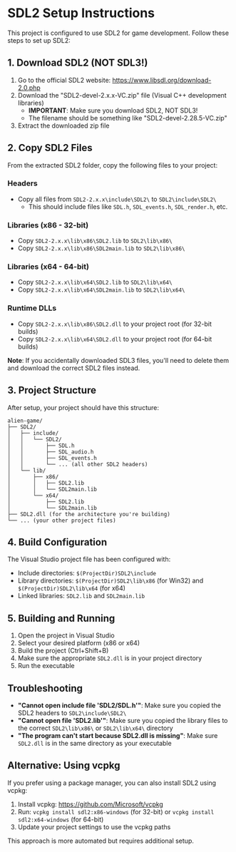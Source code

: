 # SDL2 Setup Instructions

This project is configured to use SDL2 for game development. Follow these steps to set up SDL2:

## 1. Download SDL2 (NOT SDL3!)

1. Go to the official SDL2 website: https://www.libsdl.org/download-2.0.php
2. Download the "SDL2-devel-2.x.x-VC.zip" file (Visual C++ development libraries)
   - **IMPORTANT**: Make sure you download SDL2, NOT SDL3!
   - The filename should be something like "SDL2-devel-2.28.5-VC.zip"
3. Extract the downloaded zip file

## 2. Copy SDL2 Files

From the extracted SDL2 folder, copy the following files to your project:

### Headers
- Copy all files from `SDL2-2.x.x\include\SDL2\` to `SDL2\include\SDL2\`
  - This should include files like `SDL.h`, `SDL_events.h`, `SDL_render.h`, etc.

### Libraries (x86 - 32-bit)
- Copy `SDL2-2.x.x\lib\x86\SDL2.lib` to `SDL2\lib\x86\`
- Copy `SDL2-2.x.x\lib\x86\SDL2main.lib` to `SDL2\lib\x86\`

### Libraries (x64 - 64-bit)
- Copy `SDL2-2.x.x\lib\x64\SDL2.lib` to `SDL2\lib\x64\`
- Copy `SDL2-2.x.x\lib\x64\SDL2main.lib` to `SDL2\lib\x64\`

### Runtime DLLs
- Copy `SDL2-2.x.x\lib\x86\SDL2.dll` to your project root (for 32-bit builds)
- Copy `SDL2-2.x.x\lib\x64\SDL2.dll` to your project root (for 64-bit builds)

**Note**: If you accidentally downloaded SDL3 files, you'll need to delete them and download the correct SDL2 files instead.

## 3. Project Structure

After setup, your project should have this structure:
```
alien-game/
├── SDL2/
│   ├── include/
│   │   └── SDL2/
│   │       ├── SDL.h
│   │       ├── SDL_audio.h
│   │       ├── SDL_events.h
│   │       └── ... (all other SDL2 headers)
│   └── lib/
│       ├── x86/
│       │   ├── SDL2.lib
│       │   └── SDL2main.lib
│       └── x64/
│           ├── SDL2.lib
│           └── SDL2main.lib
├── SDL2.dll (for the architecture you're building)
└── ... (your other project files)
```

## 4. Build Configuration

The Visual Studio project file has been configured with:
- Include directories: `$(ProjectDir)SDL2\include`
- Library directories: `$(ProjectDir)SDL2\lib\x86` (for Win32) and `$(ProjectDir)SDL2\lib\x64` (for x64)
- Linked libraries: `SDL2.lib` and `SDL2main.lib`

## 5. Building and Running

1. Open the project in Visual Studio
2. Select your desired platform (x86 or x64)
3. Build the project (Ctrl+Shift+B)
4. Make sure the appropriate `SDL2.dll` is in your project directory
5. Run the executable

## Troubleshooting

- **"Cannot open include file 'SDL2/SDL.h'"**: Make sure you copied the SDL2 headers to `SDL2\include\SDL2\`
- **"Cannot open file 'SDL2.lib'"**: Make sure you copied the library files to the correct `SDL2\lib\x86\` or `SDL2\lib\x64\` directory
- **"The program can't start because SDL2.dll is missing"**: Make sure `SDL2.dll` is in the same directory as your executable

## Alternative: Using vcpkg

If you prefer using a package manager, you can also install SDL2 using vcpkg:

1. Install vcpkg: https://github.com/Microsoft/vcpkg
2. Run: `vcpkg install sdl2:x86-windows` (for 32-bit) or `vcpkg install sdl2:x64-windows` (for 64-bit)
3. Update your project settings to use the vcpkg paths

This approach is more automated but requires additional setup.
